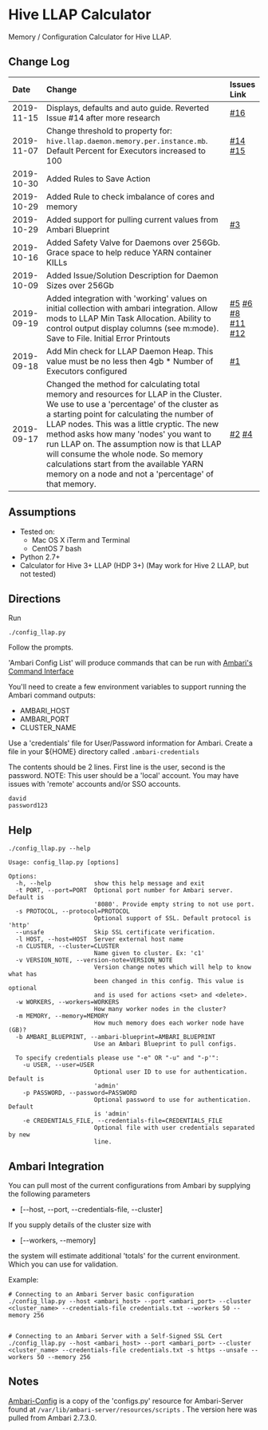 # Hive LLAP Calculator

Memory / Configuration Calculator for Hive LLAP.

## Change Log

| Date | Change | Issues Link |
| :------ | :----- | :--- |
| 2019-11-15 | Displays, defaults and auto guide. Reverted Issue #14 after more research | [#16](https://github.com/dstreev/hive_llap_calculator/issues/16) |
| 2019-11-07 | Change threshold to property for: `hive.llap.daemon.memory.per.instance.mb`. Default Percent for Executors increased to 100 | [#14](https://github.com/dstreev/hive_llap_calculator/issues/14) [#15](https://github.com/dstreev/hive_llap_calculator/issues/15) | 
| 2019-10-30 | Added Rules to Save Action | |
| 2019-10-29 | Added Rule to check imbalance of cores and memory | |
| 2019-10-29 | Added support for pulling current values from Ambari Blueprint | [#3](https://github.com/dstreev/hive_llap_calculator/issues/3) |
| 2019-10-16 | Added Safety Valve for Daemons over 256Gb. Grace space to help reduce YARN container KILLs | |
| 2019-10-09 | Added Issue/Solution Description for Daemon Sizes over 256Gb | |
| 2019-09-19 | Added integration with 'working' values on initial collection with ambari integration. Allow mods to LLAP Min Task Allocation.  Ability to control output display columns (see m:mode). Save to File. Initial Error Printouts | [#5](https://github.com/dstreev/hive_llap_calculator/issues/5) [#6](https://github.com/dstreev/hive_llap_calculator/issues/6) [#8](https://github.com/dstreev/hive_llap_calculator/issues/8) [#11](https://github.com/dstreev/hive_llap_calculator/issues/11) [#12](https://github.com/dstreev/hive_llap_calculator/issues/12)|
| 2019-09-18 | Add Min check for LLAP Daemon Heap.  This value must be no less then 4gb * Number of Executors configured | [#1](https://github.com/dstreev/hive_llap_calculator/issues/1) |
|2019-09-17 | Changed the method for calculating total memory and resources for LLAP in the Cluster.  We use to use a 'percentage' of the cluster as a starting point for calculating the number of LLAP nodes.  This was a little cryptic.  The new method asks how many 'nodes' you want to run LLAP on.  The assumption now is that LLAP will consume the whole node.  So memory calculations start from the available YARN memory on a node and not a 'percentage' of that memory. | [#2](https://github.com/dstreev/hive_llap_calculator/issues/2) [#4](https://github.com/dstreev/hive_llap_calculator/issues/4) |

## Assumptions

- Tested on:
    - Mac OS X iTerm and Terminal
    - CentOS 7 bash
- Python 2.7+
- Calculator for Hive 3+ LLAP (HDP 3+) (May work for Hive 2 LLAP, but not tested)

## Directions

Run

```
./config_llap.py
```

Follow the prompts.

'Ambari Config List' will produce commands that can be run with [Ambari's Command Interface](ambari_configs.py)

You'll need to create a few environment variables to support running the Ambari command outputs:
- AMBARI_HOST
- AMBARI_PORT
- CLUSTER_NAME

Use a 'credentials' file for User/Password information for Ambari.  Create a file in your ${HOME} directory called `.ambari-credentials`

The contents should be 2 lines. First line is the user, second is the password. NOTE: This user should be a 'local' account.  You may have issues with 'remote' accounts and/or SSO accounts.

```
david
password123
```

## Help
```
./config_llap.py --help
```
```
Usage: config_llap.py [options]

Options:
  -h, --help            show this help message and exit
  -t PORT, --port=PORT  Optional port number for Ambari server. Default is
                        '8080'. Provide empty string to not use port.
  -s PROTOCOL, --protocol=PROTOCOL
                        Optional support of SSL. Default protocol is 'http'
  --unsafe              Skip SSL certificate verification.
  -l HOST, --host=HOST  Server external host name
  -n CLUSTER, --cluster=CLUSTER
                        Name given to cluster. Ex: 'c1'
  -v VERSION_NOTE, --version-note=VERSION_NOTE
                        Version change notes which will help to know what has
                        been changed in this config. This value is optional
                        and is used for actions <set> and <delete>.
  -w WORKERS, --workers=WORKERS
                        How many worker nodes in the cluster?
  -m MEMORY, --memory=MEMORY
                        How much memory does each worker node have (GB)?
  -b AMBARI_BLUEPRINT, --ambari-blueprint=AMBARI_BLUEPRINT
                        Use an Ambari Blueprint to pull configs.

  To specify credentials please use "-e" OR "-u" and "-p'":
    -u USER, --user=USER
                        Optional user ID to use for authentication. Default is
                        'admin'
    -p PASSWORD, --password=PASSWORD
                        Optional password to use for authentication. Default
                        is 'admin'
    -e CREDENTIALS_FILE, --credentials-file=CREDENTIALS_FILE
                        Optional file with user credentials separated by new
                        line.
```
                        
## Ambari Integration
You can pull most of the current configurations from Ambari by supplying the following parameters
 - [--host, --port, --credentials-file, --cluster]

If you supply details of the cluster size with 

 - [--workers, --memory]

the system will estimate additional 'totals' for the current environment.  Which you can use for validation.

Example:
```
# Connecting to an Ambari Server basic configuration
./config_llap.py --host <ambari_host> --port <ambari_port> --cluster <cluster_name> --credentials-file credentials.txt --workers 50 --memory 256


# Connecting to an Ambari Server with a Self-Signed SSL Cert
./config_llap.py --host <ambari_host> --port <ambari_port> --cluster <cluster_name> --credentials-file credentials.txt -s https --unsafe --workers 50 --memory 256
```

## Notes

[Ambari-Config](./ambari_configs.py) is a copy of the 'configs.py' resource for Ambari-Server found at `/var/lib/ambari-server/resources/scripts` .  The version here was pulled from Ambari 2.7.3.0.